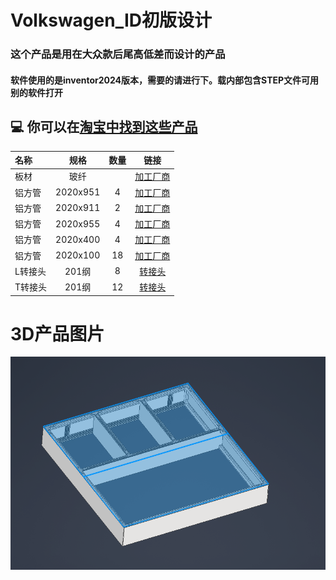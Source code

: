 # Volkswagen_ID初版设计

### 这个产品是用在大众款后尾高低差而设计的产品
#### 软件使用的是inventor2024版本，需要的请进行下。载内部包含STEP文件可用别的软件打开
## 💻 你可以在[淘宝中找到这些产品](https://www.taobao.com/?spm=tbpc.mytb_footmark.1581860521.1.2b905967BwvSOl)
|名称|规格|数量|链接| 
|:----|:----:|:----:|:----:|
|板材|玻纤| |[加工厂商](https://www.taobao.com/?spm=tbpc.mytb_footmark.1581860521.1.2b905967BwvSOl)
|铝方管|2020x951|4|[加工厂商](https://shop326870719.taobao.com/shop/view_shop.htm?shop_id=326870719&spm=a21m98.27004841)      
|铝方管|2020x911|2|[加工厂商](https://shop326870719.taobao.com/shop/view_shop.htm?shop_id=326870719&spm=a21m98.27004841)  
|铝方管|2020x955|4|[加工厂商](https://shop326870719.taobao.com/shop/view_shop.htm?shop_id=326870719&spm=a21m98.27004841)  
|铝方管|2020x400|4|[加工厂商](https://shop326870719.taobao.com/shop/view_shop.htm?shop_id=326870719&spm=a21m98.27004841)  
|铝方管|2020x100|18|[加工厂商](https://shop326870719.taobao.com/shop/view_shop.htm?shop_id=326870719&spm=a21m98.27004841)  
|L转接头|201纲|8|[转接头](https://item.taobao.com/item.htm?from=cart&id=804943783101&pisk=gOlKbGZmJhxn5ecLS2JGqUYq4pLMSd0EWDufZuqhFcntV0UlZ4Zuw0n-2k2WYWc-X0i8r_0SZzG8TfDhZkxUw4i0wnxDiI0E8WPWmnXQa8_LGzX5Fg251GNuy2V5kluE87r5Sg9mC27-KjsfPzZWW5a8uuN7dJZ_5lz8Pyi7ARs_krP7N0w71Oa4ogsQFzg6Wyz5NwZ7AG__PzE7R0NWW5ZaP7aSV7G5iOqJOo1-nTdt-yp0k_1S6ye6I2Z6fYl_JfrxRXCRwazLpogQXn4M_X2sz8hPz_e-RxozlDsB2ult5XMjchX3AxU-oY3BO1NnT2MbFjtPF2P3v5GIHa1SWWEn2bnNvhEjTVG41RAXkVGZx2ltraO7Smqs8XNJGEPLOkNT7bxNOuHsFX2UaMt84f3sOYIzWjcAHrs0DzXBWFBPUJaNRanY8DwoIJaTmFuCUTy1_PEDWFBPUJaaWoYadTWzC15..&skuId=5476084164292&spm=a1z0d.6639537%2F202410.item.d804943783101.3a587484IBMusU)
|T转接头|201纲|12|[转接头](https://item.taobao.com/item.htm?from=cart&id=804943783101&pisk=gOlKbGZmJhxn5ecLS2JGqUYq4pLMSd0EWDufZuqhFcntV0UlZ4Zuw0n-2k2WYWc-X0i8r_0SZzG8TfDhZkxUw4i0wnxDiI0E8WPWmnXQa8_LGzX5Fg251GNuy2V5kluE87r5Sg9mC27-KjsfPzZWW5a8uuN7dJZ_5lz8Pyi7ARs_krP7N0w71Oa4ogsQFzg6Wyz5NwZ7AG__PzE7R0NWW5ZaP7aSV7G5iOqJOo1-nTdt-yp0k_1S6ye6I2Z6fYl_JfrxRXCRwazLpogQXn4M_X2sz8hPz_e-RxozlDsB2ult5XMjchX3AxU-oY3BO1NnT2MbFjtPF2P3v5GIHa1SWWEn2bnNvhEjTVG41RAXkVGZx2ltraO7Smqs8XNJGEPLOkNT7bxNOuHsFX2UaMt84f3sOYIzWjcAHrs0DzXBWFBPUJaNRanY8DwoIJaTmFuCUTy1_PEDWFBPUJaaWoYadTWzC15..&skuId=5476084164292&spm=a1z0d.6639537%2F202410.item.d804943783101.3a587484IBMusU)      


# 3D产品图片
![产品图片](PJ.png)